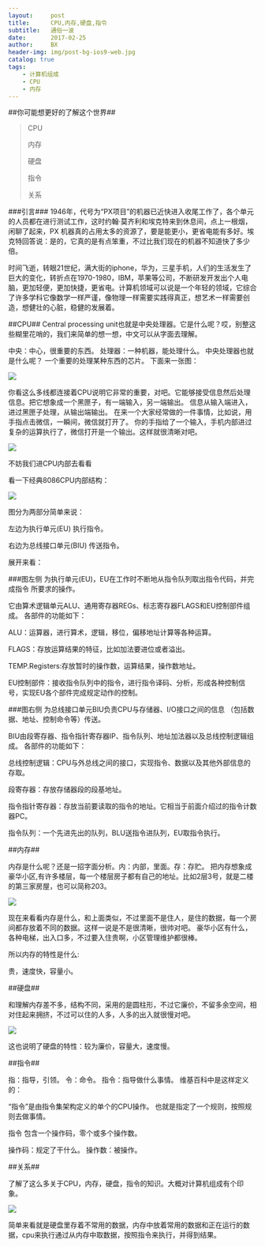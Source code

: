 ```yaml
---
layout:     post
title:      CPU,内存,硬盘,指令
subtitle:   通俗一波
date:       2017-02-25
author:     BX
header-img: img/post-bg-ios9-web.jpg
catalog: true
tags:
    - 计算机组成
    - CPU
    - 内存
---
```



##你可能想更好的了解这个世界##
> CPU
> 
> 内存
> 
> 硬盘
> 
> 指令
> 
> 关系

###引言###
 1946年，代号为“PX项目”的机器已近快进入收尾工作了，各个单元的人员都在进行测试工作，这时约翰·莫齐利和埃克特来到休息间，点上一根烟，闲聊了起来，PX 机器真的占用太多的资源了，要是能更小，更省电能有多好。埃克特回答说：是的，它真的是有点笨重，不过比我们现在的机器不知道快了多少倍。
    
 时间飞逝，转眼21世纪，满大街的iphone，华为，三星手机，人们的生活发生了巨大的变化，转折点在1970-1980，IBM，苹果等公司，不断研发开发出个人电脑，更加轻便，更加快捷，更省电。计算机领域可以说是一个年轻的领域，它综合了许多学科它像数学一样严谨，像物理一样需要实践得真正，想艺术一样需要创造，想健壮的心脏，稳健的发展着。

##CPU##
 Central processing unit也就是中央处理器。它是什么呢？哎，别整这些糊里花哨的，我们来简单的想一想，中文可以从字面去理解。
 
 中央：中心，很重要的东西。
 处理器：一种机器，能处理什么。
 中央处理器也就是什么呢？ 一个重要的处理某种东西的芯片。
 下面来一张图：

![](cpu.jpg)
 
 你看这么多线都连接着CPU说明它非常的重要，对吧。它能够接受信息然后处理信息。把它想象成一个黑匣子，有一端输入，另一端输出。
 信息从输入端进入，进过黑匣子处理，从输出端输出。
 在来一个大家经常做的一件事情，比如说，用手指点击微信，一瞬间，微信就打开了。 你的手指给了一个输入，手机内部进过复杂的运算执行了，微信打开是一个输出。这样就很清晰对吧。
 
 ![](blackbox.jpg)

 不妨我们进CPU内部去看看

 看一下经典8086CPU内部结构：
 
 ![](8086.jpg)

 图分为两部分简单来说：
  
   左边为执行单元(EU) 执行指令。
   
   右边为总线接口单元(BIU) 传送指令。
 
 展开来看：


###图左侧 为执行单元(EU)，EU在工作时不断地从指令队列取出指令代码，并完成指令 所要求的操作。
 
 它由算术逻辑单元ALU、通用寄存器REGs、标志寄存器FLAGS和EU控制部件组成。 各部件的功能如下：
 
 ALU：运算器，进行算术，逻辑，移位，偏移地址计算等各种运算。

 FLAGS：存放运算结果的特征，比如加法要进位或者溢出。

 TEMP.Registers:存放暂时的操作数，运算结果，操作数地址。
 
 EU控制部件：接收指令队列中的指令，进行指令译码、分析，形成各种控制信号，实现EU各个部件完成规定动作的控制。

###图右侧 为总线接口单元BIU负责CPU与存储器、I/O接口之间的信息 （包括数据、地址、控制命令等）传送。 

 BIU由段寄存器、指令指针寄存器IP、指令队列、地址加法器以及总线控制逻辑组成。 各部件的功能如下：
    
 总线控制逻辑：CPU与外总线之间的接口，实现指令、数据以及其他外部信息的存取。
    
 段寄存器：存放存储器段的段基地址。
    
 指令指针寄存器：存放当前要读取的指令的地址。它相当于前面介绍过的指令计数器PC。
    
 指令队列：一个先进先出的队列，BLU送指令进队列，EU取指令执行。


##内存##
  
  内存是什么呢？还是一招字面分析。内：内部，里面。存：存贮。
  把内存想象成豪华小区,有许多楼层，每一个楼层房子都有自己的地址。比如2层3号，就是二楼的第三家房屋，也可以简称203。

![](building.jpg)

  现在来看看内存是什么，和上面类似，不过里面不是住人，是住的数据，每一个房间都存放着不同的数据。这样一说是不是很清晰，很帅对吧。
  豪华小区有什么，各种电梯，出入口多，不过要入住贵啊，小区管理维护都很棒。
  
  所以内存的特性是什么:
    
  贵，速度快，容量小。

##硬盘##
  
  和理解内存差不多，结构不同，采用的是圆柱形，不过它廉价，不留多余空间，相对住起来拥挤，不过可以住的人多，人多的出入就很慢对吧。

![](building2.jpg)

  这也说明了硬盘的特性：较为廉价，容量大，速度慢。

##指令##

  指：指导，引领。 令：命令。
  指令：指导做什么事情。
  维基百科中是这样定义的：

  “指令”是由指令集架构定义的单个的CPU操作。
  也就是指定了一个规则，按照规则去做事情。
  
  指令 包含一个操作码，零个或多个操作数。
  
  操作码：规定了干什么。
  操作数：被操作。

##关系##
  
  了解了这么多关于CPU，内存，硬盘，指令的知识。大概对计算机组成有个印象。

![](relation.jpg)

  简单来看就是硬盘里存着不常用的数据，内存中放着常用的数据和正在运行的数据，cpu来执行通过从内存中取数据，按照指令来执行，并得到结果。

  
 
 
